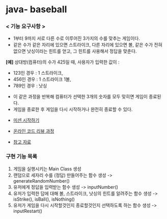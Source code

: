 # java- baseball

 ### **< 기능 요구사항 >**
+ 1부터 9까지 서로 다른 수로 이루어진 3가지의 수를 맞추는 게임이다.
+ 같은 수가 같은 자리에 있으면 스트라이크, 다른 자리에 있으면 볼, 
같은 수가 전혀 없으면 낫싱이라는 힌트를 얻고, 그 힌트를 사용해서 정답을 맞춘다.  

**[예]** 상대방(컴퓨터)의 수가 425일 때, 사용자가 입력한 값이 : 
- 123인 경우 : 1 스트라이크,   
- 456인 경우 : 1 스트라이크 1볼,   
- 789인 경우 : 낫싱

+ 이 같은 과정을 반복해 컴퓨터가 선택한 3개의 숫자를 모두 맞히면 게임이 종료된다.
+ 게임을 종료한 후 게임을 다시 시작하거나 완전히 종료할 수 있다.
* [미션 시작하기](https://github.com/backlo-study-programing/study-docs/blob/master/%EB%AF%B8%EC%85%98%20%EC%8B%9C%EC%9E%91.md)
 
* [온라인 코드 리뷰 과정](https://github.com/backlo-study-programing/study-docs/blob/master/%EC%BD%94%EB%93%9C%20%EB%A6%AC%EB%B7%B0.md)

* [참고 자료](https://github.com/backlo-study-programing/study-docs/blob/master/Java%20%EC%9E%90%EB%A3%8C/%EC%9E%90%EB%B0%94%20%EC%9E%90%EB%A3%8C.md)

### **구현 기능 목록**

1. 게임을 실행시키는 Main Class 생성
2. 랜덤으로 세자리 수를 (정답) 만들어주는 함수 생성 -> generateRandomNumber()
3. 유저에게 정답을 입력받는 함수 생성 -> inputNumber()
4. 유저가 입력한 답에 대해 볼, 스트라이크, 낫싱의 힌트를 알려주는 함수 생성  -> isStrike(), isBall(), isNothing()
5. 유저가 게임을 다시 시작할것인지 종료할것인지 선택하도록 하는 함수 생성 -> inputRestart()